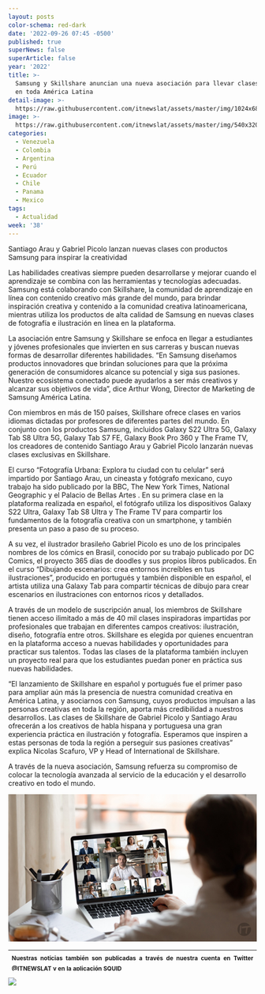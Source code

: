 ```yaml
---
layout: posts
color-schema: red-dark
date: '2022-09-26 07:45 -0500'
published: true
superNews: false
superArticle: false
year: '2022'
title: >-
  Samsung y Skillshare anuncian una nueva asociación para llevar clases en línea
  en toda América Latina
detail-image: >-
  https://raw.githubusercontent.com/itnewslat/assets/master/img/1024x680/Clases-VideoConferencias-g.jpg
image: >-
  https://raw.githubusercontent.com/itnewslat/assets/master/img/540x320/Clases-VideoConferencias-p.jpg
categories:
  - Venezuela
  - Colombia
  - Argentina
  - Perú
  - Ecuador
  - Chile
  - Panama
  - Mexico
tags:
  - Actualidad
week: '38'
---
```

Santiago Arau y Gabriel Picolo lanzan nuevas clases con productos Samsung para inspirar la creatividad

Las habilidades creativas siempre pueden desarrollarse y mejorar cuando el aprendizaje se combina con las herramientas y tecnologías adecuadas. Samsung está colaborando con Skillshare, la comunidad de aprendizaje en línea con contenido creativo más grande del mundo, para brindar inspiración creativa y contenido a la comunidad creativa latinoamericana, mientras utiliza los productos de alta calidad de Samsung en nuevas clases de fotografía e ilustración en línea en la plataforma.

La asociación entre Samsung y Skillshare se enfoca en llegar a estudiantes y jóvenes profesionales que invierten en sus carreras y buscan nuevas formas de desarrollar diferentes habilidades. “En Samsung diseñamos productos innovadores que brindan soluciones para que la próxima generación de consumidores alcance su potencial y siga sus pasiones. Nuestro ecosistema conectado puede ayudarlos a ser más creativos y alcanzar sus objetivos de vida”, dice Arthur Wong, Director de Marketing de Samsung América Latina.

Con miembros en más de 150 países, Skillshare ofrece clases en varios idiomas dictadas por profesores de diferentes partes del mundo. En conjunto con los productos Samsung, incluidos Galaxy S22 Ultra 5G, Galaxy Tab S8 Ultra 5G, Galaxy Tab S7 FE, Galaxy Book Pro 360 y The Frame TV, los creadores de contenido Santiago Arau y Gabriel Picolo lanzarán nuevas clases exclusivas en Skillshare.

El curso “Fotografía Urbana: Explora tu ciudad con tu celular” será impartido por Santiago Arau, un cineasta y fotógrafo mexicano, cuyo trabajo ha sido publicado por la BBC, The New York Times, National Geographic y el Palacio de Bellas Artes . En su primera clase en la plataforma realizada en español, el fotógrafo utiliza los dispositivos Galaxy S22 Ultra, Galaxy Tab S8 Ultra y The Frame TV para compartir los fundamentos de la fotografía creativa con un smartphone, y también presenta un paso a paso de su proceso.

A su vez, el ilustrador brasileño Gabriel Picolo es uno de los principales nombres de los cómics en Brasil, conocido por su trabajo publicado por DC Comics, el proyecto 365 días de doodles y sus propios libros publicados. En el curso “Dibujando escenarios: crea entornos increíbles en tus ilustraciones”, producido en portugués y también  disponible en español, el artista utiliza una Galaxy Tab para compartir técnicas de dibujo para crear escenarios en ilustraciones con entornos ricos y detallados.

A través de un modelo de suscripción anual, los miembros de Skillshare tienen acceso ilimitado a más de 40 mil clases inspiradoras impartidas por profesionales que trabajan en diferentes campos creativos: ilustración, diseño, fotografía entre otros. Skillshare es elegida  por quienes encuentran en la plataforma acceso a nuevas habilidades y oportunidades para practicar sus talentos. Todas las clases de la plataforma también incluyen un proyecto real para que los estudiantes puedan poner en práctica sus nuevas habilidades.

 “El lanzamiento de Skillshare en español y portugués fue el primer paso para ampliar aún más la presencia de nuestra comunidad creativa en América Latina, y asociarnos con Samsung, cuyos productos impulsan a las personas creativas en toda la región, aporta más credibilidad a nuestros desarrollos. Las clases de Skillshare de Gabriel Picolo y Santiago Arau ofrecerán a los creativos de habla hispana y portuguesa una gran experiencia práctica en ilustración y fotografía. Esperamos que inspiren a estas personas de toda la región a perseguir sus pasiones creativas” explica Nicolas Scafuro, VP y Head of International de Skillshare.

A través de la nueva asociación, Samsung refuerza su compromiso de colocar la tecnología avanzada al servicio de la educación y el desarrollo creativo en todo el mundo.

![](https://raw.githubusercontent.com/itnewslat/assets/master/img/540x320/Clases-VideoConferencias-p.jpg)

<table style="height: 42px;" width="569">
<tbody>
<tr>
<td style="text-align: justify;"><sub><strong>Nuestras noticias también son publicadas a través de nuestra cuenta en Twitter <a href="https://twitter.com/itnewslat?lang=es">@ITNEWSLAT</a> y en la aplicación <a href="https://squidapp.co/en/">SQUID</a></strong></sub></td>
</tr>
</tbody>
</table>

<img src="https://tracker.metricool.com/c3po.jpg?hash=56f88a41e39ab42c063cc51676587a04"/>


